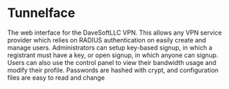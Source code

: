 # Tunnelface
The web interface for the DaveSoftLLC VPN. This allows any VPN service provider which relies on RADIUS authentication on easily create and manage users. Administrators can setup key-based signup, in which a registrant must have a key, or open signup, in which anyone can signup. Users can also use the control panel to view their bandwidth usage and modify their profile. Passwords are hashed with crypt, and configuration files are easy to read and change
